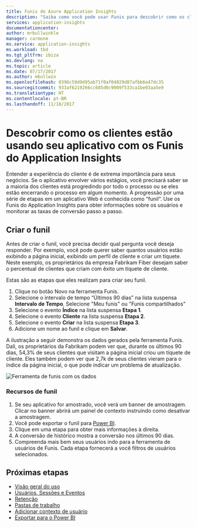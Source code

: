 ```yaml
---
title: Funis do Azure Application Insights
description: "Saiba como você pode usar Funis para descobrir como os clientes estão interagindo com seu aplicativo."
services: application-insights
documentationcenter: 
author: mrbullwinkle
manager: carmonm
ms.service: application-insights
ms.workload: tbd
ms.tgt_pltfrm: ibiza
ms.devlang: na
ms.topic: article
ms.date: 07/17/2017
ms.author: mbullwin
ms.openlocfilehash: 0396c59d9d95ab71f0af04029d87afbb6e47dc35
ms.sourcegitcommit: 933af6219266cc685d0c9009f533ca1be03aa5e9
ms.translationtype: HT
ms.contentlocale: pt-BR
ms.lasthandoff: 11/18/2017
---
```

# <a name="discover-how-customers-are-using-your-application-with-the-application-insights-funnels"></a>Descobrir como os clientes estão usando seu aplicativo com os Funis do Application Insights

Entender a experiência do cliente é de extrema importância para seus negócios. Se o aplicativo envolver vários estágios, você precisará saber se a maioria dos clientes está progredindo por todo o processo ou se eles estão encerrando o processo em algum momento. A progressão por uma série de etapas em um aplicativo Web é conhecida como “funil”. Use os Funis do Application Insights para obter informações sobre os usuários e monitorar as taxas de conversão passo a passo. 

## <a name="create-your-funnel"></a>Criar o funil
Antes de criar o funil, você precisa decidir qual pergunta você deseja responder. Por exemplo, você pode querer saber quantos usuários estão exibindo a página inicial, exibindo um perfil de cliente e criar um tíquete. Neste exemplo, os proprietários da empresa Fabrikam Fiber desejam saber o percentual de clientes que criam com êxito um tíquete de cliente.

Estas são as etapas que eles realizam para criar seu funil.

1. Clique no botão Novo na ferramenta Funis.
1. Selecione o intervalo de tempo “Últimos 90 dias” na lista suspensa **Intervalo de Tempo**. Selecione "Meu funis" ou "Funis compartilhados"
1. Selecione o evento **Índice** na lista suspensa **Etapa 1**. 
1. Selecione o evento **Cliente** na lista suspensa **Etapa 2**.
1. Selecione o evento **Criar** na lista suspensa **Etapa 3**.
1. Adicione um nome ao funil e clique em **Salvar**.

A ilustração a seguir demonstra os dados gerados pela ferramenta Funis. Dali, os proprietários da Fabrikam podem ver que, durante os últimos 90 dias, 54,3% de seus clientes que visitam a página inicial criou um tíquete de cliente. Eles também podem ver que 2,7k de seus clientes vieram para o índice da página inicial, o que pode indicar um problema de atualização.


![Ferramenta de funis com os dados](./media/app-insights-understand-usage-patterns/funnel1.png)

### <a name="funnel-features"></a>Recursos de funil
1. Se seu aplicativo for amostrado, você verá um banner de amostragem. Clicar no banner abrirá um painel de contexto instruindo como desativar a amostragem. 
2. Você pode exportar o funil para [Power BI](app-insights-export-power-bi.md).
3. Clique em uma etapa para obter mais informações à direita. 
4. A conversão de histórico mostra a conversão nos últimos 90 dias. 
5. Compreenda mais bem seus usuários indo para a ferramenta de usuários de Funis. Cada etapa fornecerá a você filtros de usuários selecionados. 

## <a name="next-steps"></a>Próximas etapas
  * [Visão geral do uso](app-insights-usage-overview.md)
  * [Usuários, Sessões e Eventos](app-insights-usage-segmentation.md)
  * [Retenção](app-insights-usage-retention.md)
  * [Pastas de trabalho](app-insights-usage-workbooks.md)
  * [Adicionar contexto de usuário](app-insights-usage-send-user-context.md)
  * [Exportar para o Power BI](app-insights-export-power-bi.md)

